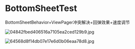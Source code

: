 # BottomSheetTest
BottomSheetBehavior+ViewPager冲突解决+回弹效果+速度调节

![04842fbed406516a7105ea2ced129b9.jpg](https://upload-images.jianshu.io/upload_images/17794320-dba2788f73bf7da8.jpg?imageMogr2/auto-orient/strip%7CimageView2/2/w/1240)

![64568d8f14db07e17e6d0b06eaa78d8.jpg](https://upload-images.jianshu.io/upload_images/17794320-002cff097a53dc18.jpg?imageMogr2/auto-orient/strip%7CimageView2/2/w/1240)
